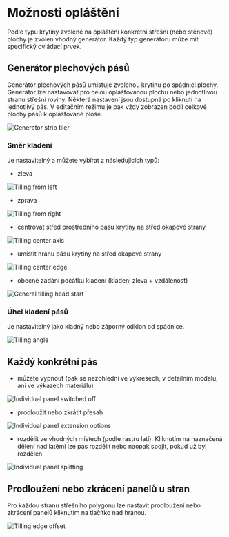 # Možnosti opláštění

Podle typu krytiny zvolené na opláštění konkrétní střešní (nebo stěnové) plochy je zvolen vhodný generátor. Každý typ generátoru může mít specifický ovládací prvek.

## Generátor plechových pásů 

Generátor plechových pásů umisťuje zvolenou krytinu po spádnici plochy. Generátor lze nastavovat pro celou oplášťovanou plochu nebo jednotlivou stranu střešní roviny. Některá nastavení jsou dostupná po kliknutí na jednotlivý pás. V editačním režimu je pak vždy zobrazen podíl celkové plochy pásů k oplášťované ploše.

![Generator strip tiler](img\generatorStripTiler.png)

### Směr kladení

Je nastavitelný a můžete vybírat z následujících typů:

- zleva 

![Tilling from left](img\tillingFromLeft.png)

- zprava 

![Tilling from right](img\tillingFromRight.png)

- centrovat střed prostředního pásu krytiny na střed okapové strany

![Tilling center axis](img\tillingCenterAxis.png)

- umístit hranu pásu krytiny na střed okapové strany

![Tilling center edge](img\tillingCenterEdge.png)

- obecné zadání počátku kladení (kladení zleva + vzdálenost)

![General tilling head start](img\generalTillingHeadStart.png)

### Úhel kladení pásů

Je nastavitelný jako kladný nebo záporný odklon od spádnice.

![Tilling angle](img\tillingAngle.png)

## Každý konkrétní pás
- můžete vypnout (pak se nezohlední ve výkresech, v detailním modelu, ani ve výkazech materiálu)

![Individual panel switched off](img\individualPanelSwitchedOff.png)

- prodloužit nebo zkrátit přesah

![Individual panel extension options](img\individualPanelExtensionOptions.png)

- rozdělit ve vhodných místech (podle rastru latí). Kliknutím na naznačená dělení nad latěmi lze pás rozdělit nebo naopak spojit, pokud už byl rozdělen.

![Individual panel splitting](img\individualPanelSplitting.png)

## Prodloužení nebo zkrácení panelů u stran

Pro každou stranu střešního polygonu lze nastavit prodloužení nebo zkrácení panelů kliknutím na tlačítko nad hranou.

![Tilling edge offset](img\tillingEdgeOffset.png)

